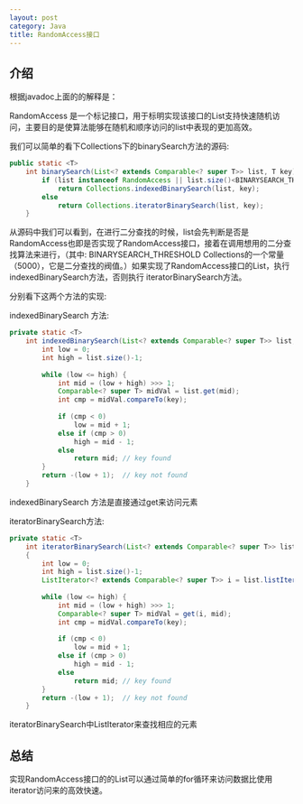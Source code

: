 ```yaml
---
layout: post
category: Java
title: RandomAccess接口
---
```


## 介绍
根据javadoc上面的的解释是：

RandomAccess 是一个标记接口，用于标明实现该接口的List支持快速随机访问，主要目的是使算法能够在随机和顺序访问的list中表现的更加高效。

我们可以简单的看下Collections下的binarySearch方法的源码:

```java
public static <T>  
    int binarySearch(List<? extends Comparable<? super T>> list, T key) {  
        if (list instanceof RandomAccess || list.size()<BINARYSEARCH_THRESHOLD)  
            return Collections.indexedBinarySearch(list, key);  
        else  
            return Collections.iteratorBinarySearch(list, key);  
    }  
```

从源码中我们可以看到，在进行二分查找的时候，list会先判断是否是RandomAccess也即是否实现了RandomAccess接口，接着在调用想用的二分查找算法来进行，（其中: BINARYSEARCH_THRESHOLD Collections的一个常量（5000），它是二分查找的阀值。）如果实现了RandomAccess接口的List，执行indexedBinarySearch方法，否则执行 iteratorBinarySearch方法。

分别看下这两个方法的实现:

indexedBinarySearch 方法:

```java
private static <T>  
    int indexedBinarySearch(List<? extends Comparable<? super T>> list, T key) {  
        int low = 0;  
        int high = list.size()-1;  
  
        while (low <= high) {  
            int mid = (low + high) >>> 1;  
            Comparable<? super T> midVal = list.get(mid);  
            int cmp = midVal.compareTo(key);  
  
            if (cmp < 0)  
                low = mid + 1;  
            else if (cmp > 0)  
                high = mid - 1;  
            else  
                return mid; // key found  
        }  
        return -(low + 1);  // key not found  
    }  
```


indexedBinarySearch 方法是直接通过get来访问元素


iteratorBinarySearch方法:

```java
private static <T>  
    int iteratorBinarySearch(List<? extends Comparable<? super T>> list, T key)  
    {  
        int low = 0;  
        int high = list.size()-1;  
        ListIterator<? extends Comparable<? super T>> i = list.listIterator();  
  
        while (low <= high) {  
            int mid = (low + high) >>> 1;  
            Comparable<? super T> midVal = get(i, mid);  
            int cmp = midVal.compareTo(key);  
  
            if (cmp < 0)  
                low = mid + 1;  
            else if (cmp > 0)  
                high = mid - 1;  
            else  
                return mid; // key found  
        }  
        return -(low + 1);  // key not found  
    }  
```

iteratorBinarySearch中ListIterator来查找相应的元素

## 总结
实现RandomAccess接口的的List可以通过简单的for循环来访问数据比使用iterator访问来的高效快速。